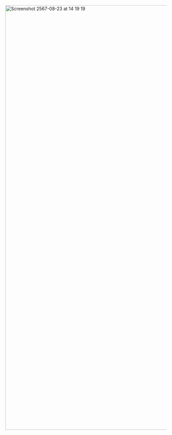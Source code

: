 
<img width="1327" alt="Screenshot 2567-08-23 at 14 19 19" src="https://github.com/user-attachments/assets/ce0147e1-273d-4dbf-9082-9d377d2a0853">
